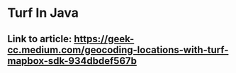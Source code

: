 # Turf In Java
## Link to article: https://geek-cc.medium.com/geocoding-locations-with-turf-mapbox-sdk-934dbdef567b